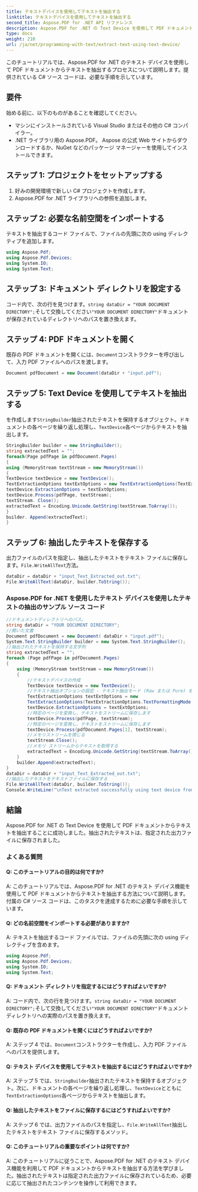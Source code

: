 ```yaml
---
title: テキストデバイスを使用してテキストを抽出する
linktitle: テキストデバイスを使用してテキストを抽出する
second_title: Aspose.PDF for .NET API リファレンス
description: Aspose.PDF for .NET の Text Device を使用して PDF ドキュメントからテキストを抽出する方法を学びます。
type: docs
weight: 210
url: /ja/net/programming-with-text/extract-text-using-text-device/
---
```

このチュートリアルでは、Aspose.PDF for .NET のテキスト デバイスを使用して PDF ドキュメントからテキストを抽出するプロセスについて説明します。提供されている C# ソース コードは、必要な手順を示しています。

## 要件
始める前に、以下のものがあることを確認してください。

- マシンにインストールされている Visual Studio またはその他の C# コンパイラー。
- .NET ライブラリ用の Aspose.PDF。 Aspose の公式 Web サイトからダウンロードするか、NuGet などのパッケージ マネージャーを使用してインストールできます。

## ステップ 1: プロジェクトをセットアップする
1. 好みの開発環境で新しい C# プロジェクトを作成します。
2. Aspose.PDF for .NET ライブラリへの参照を追加します。

## ステップ 2: 必要な名前空間をインポートする
テキストを抽出するコード ファイルで、ファイルの先頭に次の using ディレクティブを追加します。

```csharp
using Aspose.Pdf;
using Aspose.Pdf.Devices;
using System.IO;
using System.Text;
```

## ステップ 3: ドキュメント ディレクトリを設定する
コード内で、次の行を見つけます。`string dataDir = "YOUR DOCUMENT DIRECTORY";`そして交換してください`"YOUR DOCUMENT DIRECTORY"`ドキュメントが保存されているディレクトリへのパスを置き換えます。

## ステップ 4: PDF ドキュメントを開く
既存の PDF ドキュメントを開くには、`Document`コンストラクターを呼び出して、入力 PDF ファイルへのパスを渡します。

```csharp
Document pdfDocument = new Document(dataDir + "input.pdf");
```

## ステップ 5: Text Device を使用してテキストを抽出する
を作成します`StringBuilder`抽出されたテキストを保持するオブジェクト。ドキュメントの各ページを繰り返し処理し、`TextDevice`各ページからテキストを抽出します。

```csharp
StringBuilder builder = new StringBuilder();
string extractedText = "";
foreach(Page pdfPage in pdfDocument.Pages)
{
using (MemoryStream textStream = new MemoryStream())
{
TextDevice textDevice = new TextDevice();
TextExtractionOptions textExtOptions = new TextExtractionOptions(TextExtractionOptions.TextFormattingMode.Pure);
textDevice.ExtractionOptions = textExtOptions;
textDevice.Process(pdfPage, textStream);
textStream. Close();
extractedText = Encoding.Unicode.GetString(textStream.ToArray());
}
builder. Append(extractedText);
}
```

## ステップ 6: 抽出したテキストを保存する
出力ファイルのパスを指定し、抽出したテキストをテキスト ファイルに保存します。`File.WriteAllText`方法。

```csharp
dataDir = dataDir + "input_Text_Extracted_out.txt";
File.WriteAllText(dataDir, builder.ToString());
```

### Aspose.PDF for .NET を使用したテキスト デバイスを使用したテキストの抽出のサンプル ソース コード 
```csharp
//ドキュメントディレクトリへのパス。
string dataDir = "YOUR DOCUMENT DIRECTORY";
//開いた文書
Document pdfDocument = new Document( dataDir + "input.pdf");
System.Text.StringBuilder builder = new System.Text.StringBuilder();
//抽出されたテキストを保持する文字列
string extractedText = "";
foreach (Page pdfPage in pdfDocument.Pages)
{
	using (MemoryStream textStream = new MemoryStream())
	{
		//テキストデバイスの作成
		TextDevice textDevice = new TextDevice();
		//テキスト抽出オプションの設定 - テキスト抽出モード (Raw または Pure) を設定します。
		TextExtractionOptions textExtOptions = new
		TextExtractionOptions(TextExtractionOptions.TextFormattingMode.Pure);
		textDevice.ExtractionOptions = textExtOptions;
		//特定のページを変換し、テキストをストリームに保存します
		textDevice.Process(pdfPage, textStream);
		//特定のページを変換し、テキストをストリームに保存します
		textDevice.Process(pdfDocument.Pages[1], textStream);
		//メモリストリームを閉じる
		textStream.Close();
		//メモリ ストリームからテキストを取得する
		extractedText = Encoding.Unicode.GetString(textStream.ToArray());
	}
	builder.Append(extractedText);
}
dataDir = dataDir + "input_Text_Extracted_out.txt";
//抽出したテキストをテキストファイルに保存する
File.WriteAllText(dataDir, builder.ToString());
Console.WriteLine("\nText extracted successfully using text device from page of PDF Document.\nFile saved at " + dataDir);
```

## 結論
Aspose.PDF for .NET の Text Device を使用して PDF ドキュメントからテキストを抽出することに成功しました。抽出されたテキストは、指定された出力ファイルに保存されました。

### よくある質問

#### Q: このチュートリアルの目的は何ですか?

A: このチュートリアルでは、Aspose.PDF for .NET のテキスト デバイス機能を使用して PDF ドキュメントからテキストを抽出する方法について説明します。付属の C# ソース コードは、このタスクを達成するために必要な手順を示しています。

#### Q: どの名前空間をインポートする必要がありますか?

A: テキストを抽出するコード ファイルでは、ファイルの先頭に次の using ディレクティブを含めます。

```csharp
using Aspose.Pdf;
using Aspose.Pdf.Devices;
using System.IO;
using System.Text;
```

#### Q: ドキュメント ディレクトリを指定するにはどうすればよいですか?

 A: コード内で、次の行を見つけます。`string dataDir = "YOUR DOCUMENT DIRECTORY";`そして交換してください`"YOUR DOCUMENT DIRECTORY"`ドキュメントディレクトリへの実際のパスを置き換えます。

#### Q: 既存の PDF ドキュメントを開くにはどうすればよいですか?

 A: ステップ 4 では、`Document`コンストラクターを作成し、入力 PDF ファイルへのパスを提供します。

#### Q: テキスト デバイスを使用してテキストを抽出するにはどうすればよいですか?

 A: ステップ 5 では、`StringBuilder`抽出されたテキストを保持するオブジェクト。次に、ドキュメントの各ページを繰り返し処理し、`TextDevice`とともに`TextExtractionOptions`各ページからテキストを抽出します。

#### Q: 抽出したテキストをファイルに保存するにはどうすればよいですか?

 A: ステップ 6 では、出力ファイルのパスを指定し、`File.WriteAllText`抽出したテキストをテキスト ファイルに保存するメソッド。

#### Q: このチュートリアルの重要なポイントは何ですか?

A: このチュートリアルに従うことで、Aspose.PDF for .NET のテキスト デバイス機能を利用して PDF ドキュメントからテキストを抽出する方法を学びました。抽出されたテキストは指定された出力ファイルに保存されているため、必要に応じて抽出されたコンテンツを操作して利用できます。